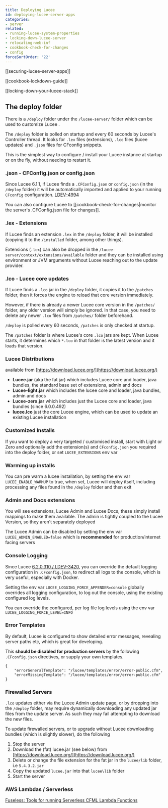 ```yaml
---
title: Deploying Lucee
id: deploying-lucee-server-apps
categories:
- server
related:
- running-lucee-system-properties
- locking-down-lucee-server
- relocating-web-inf
- cookbook-check-for-changes
- config
forceSortOrder: '22'
---
```


[[securing-lucee-server-apps]]

[[cookbook-lockdown-guide]]

[[locking-down-your-lucee-stack]]

## The deploy folder

There is a `/deploy` folder under the `/lucee-server/` folder which can be used to customize Lucee .

The `/deploy` folder is polled on startup and every 60 seconds by Lucee's Controller thread.  It looks for `.lex` files (extensions), `.lco` files (lucee updates) and `.json` files for CFconfig snippets.

This is the simplest way to configure / install your Lucee instance at startup or on the fly, without needing to restart it.

### .json - CFConfig.json or config.json

Since Lucee 6.1.1, if Lucee finds a `.CFConfig.json` or `config.json` (in the `/deploy` folder) it will be automatically imported and applied to your running `CFconfig` configuration. [LDEV-4994](https://luceeserver.atlassian.net/browse/LDEV-4994)

You can also configure Lucee to [[cookbook-check-for-changes|monitor the server's .CFConfig.json file for changes]].

### .lex - Extensions

If Lucee finds an extension `.lex` in the `/deploy` folder, it will be installed (copying it to the `/installed` folder, among other things).

Extensions (`.lex`) can also be dropped in the `/lucee-server/context/extensions/available` folder and they can be installed using environment or JVM arguments without Lucee reaching out to the update provider.

### .lco - Lucee core updates

If Lucee finds a `.lco` jar in the `/deploy` folder, it copies it to the `/patches` folder, then it forces the engine to reload that core version immediately.

However, if there is already a newer Lucee core version in the `/patches/` folder, any older version will simply be ignored. In that case, you need to delete any newer `.lco` files from `/patches/` folder beforehand.

`/deploy` is polled every 60 seconds, `/patches` is only checked at startup.

The `/patches` folder is where Lucee's core `.lco` jars are kept.  When Lucee starts, it determines which `*.lco` in that folder is the latest version and it loads that version.

### Lucee Distributions 

available from [https://download.lucee.org/](https://download.lucee.org/)

- **Lucee.jar** (aka the fat jar) which includes Lucee core and loader, java bundles, the standard base set of extensions, admin and docs
- **Lucee-light.jar** which includes the lucee core and loader, java bundles, admin and docs
- **Lucee-zero.jar** which includes just the Lucee core and loader, java bundles (since 6.0.0.492)
- **lucee.lco** just the core Lucee engine, which can be used to update an existing Lucee installation

### Customized Installs

If you want to deploy a very targeted / customised install, start with Light or Zero and optionally add the extension(s) and `CFconfig.json` you required into the deploy folder, or set `LUCEE_EXTENSIONS` env var

### Warming up installs

You can pre warm a lucee installation, by setting the env var `LUCEE_ENABLE_WARMUP` to true, when set, Lucee will deploy itself, including processing any files found in the `/deploy` folder and then exit

### Admin and Docs extensions

You will see extensions, Lucee Admin and Lucee Docs, these simply install mappings to make them available. The admin is tightly coupled to the Lucee Version, so they aren't separately deployed

The Lucee Admin can be disabled by setting the env var `LUCEE_ADMIN_ENABLED=false` which is **recommended** for production/internet facing servers

### Console Logging

Since Lucee [6.2.0.310 / LDEV-3420](https://luceeserver.atlassian.net/browse/LDEV-3420), you can override the default logging configuration in `.CFconfig.json`, to redirect all logs to the console, which is very useful, especially with Docker.

Setting the env var `LUCEE_LOGGING_FORCE_APPENDER=console` globally overrides all logging configuration, to log out the console, using the existing configured log levels.

You can override the configured, per log file log levels using the env var `LUCEE_LOGGING_FORCE_LEVEL=INFO`

### Error Templates

By default, Lucee is configured to show detailed error messages, revealing server paths etc, which is great for developing.

This **should be disabled for production servers** by the following `.CFconfig.json` directives, or supply your own templates.

```
{
    "errorGeneralTemplate": "/lucee/templates/error/error-public.cfm",
    "errorMissingTemplate": "/lucee/templates/error/error-public.cfm"
}
```

### Firewalled Servers

`.lco` updates either via the Lucee Admin update page, or by dropping into the `/deploy` folder, may require dynamically downloading any updated jar files from the update server. As such they may fail attempting to download the new files.

To update firewalled servers, or to upgrade without Lucee downloading bundles (which is slightly slower), do the following

1. Stop the server
2. Download the (fat) lucee.jar (see below) from [https://download.lucee.org/](https://download.lucee.org/)
3. Delete or change the file extension for the fat jar in the `lucee/lib` folder, i.e `5.4.3.2.jar`
4. Copy the updated `lucee.jar` into that `lucee\lib` folder 
5. Start the server

### AWS Lambdas / Serverless

[Fuseless: Tools for running Serverless CFML Lambda Functions](https://fuseless.org/)
